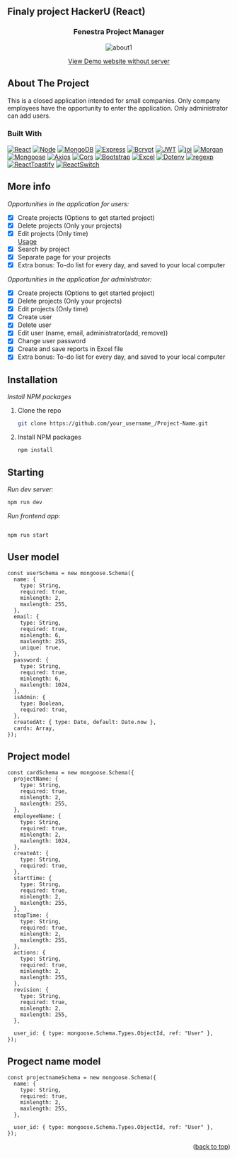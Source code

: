 <a name="readme-top"></a>

## Finaly project HackerU (React)

<div align="center">
  <a href=""https://github.com/alexkuf/reactFinalyProject/assets/111445523/15e6980d-55e5-4587-b10d-7e43965f66f8">
  </a>

  <h3 align="center">Fenestra Project Manager</h3>

![about1](https://github.com/alexkuf/reactFinalyProject/assets/111445523/a4ea90de-1121-4d42-9485-156fd04aa9fe)

<a 
href="https://animated-halva-f26411.netlify.app/">View Demo website without server</a>

</div>
<!-- ABOUT THE PROJECT -->

## About The Project

This is a closed application intended for small companies. Only
company employees have the opportunity to enter the application.
Only administrator can add users.

### Built With

[![React][React.js]][React-url] [![Node][Node.js]][Node-url] [![MongoDB][MongoDB]][MongoDB-url] [![Express][Express.js]][Express-url] [![Bcrypt][Bcrypt.js]][Bcrypt-url] [![JWT][JWT]][JWT-url] [![joi][joi]][joi-url] [![Morgan][Morgan]][Morgan-url]
[![Mongoose][Mongoose.js]][Mongoose-url] [![Axios][Axios]][Axios-url] [![Cors][Cors]][Cors-url] [![Bootstrap][Bootstrap]][Bootstrap-url]
[![Excel][Excel]][Excel-url] [![Dotenv][Dotenv]][Dotenv-url] [![regexp][regexp]][regexp-url] [![ReactToastify][ReactToastify]][ReactToastify-url] [![ReactSwitch][ReactSwitch]][ReactSwitch-url]

<!-- GETTING STARTED -->

## More info

_Opportunities in the application for users:_

- [x] Create projects (Options to get started project)
- [x] Delete projects (Only your projects)
- [x] Edit projects (Only time) <li><a href="#usage">Usage</a><i class="bi bi-pencil-fill"></i></li>
- [x] Search by project
- [x] Separate page for your projects
- [x] Extra bonus: To-do list for every day, and saved to your
      local computer

_Opportunities in the application for administrator:_

- [x] Create projects (Options to get started project)
- [x] Delete projects (Only your projects)
- [x] Edit projects (Only time)
- [x] Create user
- [x] Delete user
- [x] Edit user (name, email, administrator(add, remove))
- [x] Change user password
- [x] Create and save reports in Excel file
- [x] Extra bonus: To-do list for every day, and saved to your
      local computer

## Installation

_Install NPM packages_

1. Clone the repo
   ```sh
   git clone https://github.com/your_username_/Project-Name.git
   ```
2. Install NPM packages
   ```sh
   npm install
   ```

## Starting

_Run dev server:_

```sh
npm run dev
```

_Run frontend app:_

```sh

npm run start
```

## User model

```
const userSchema = new mongoose.Schema({
  name: {
    type: String,
    required: true,
    minlength: 2,
    maxlength: 255,
  },
  email: {
    type: String,
    required: true,
    minlength: 6,
    maxlength: 255,
    unique: true,
  },
  password: {
    type: String,
    required: true,
    minlength: 6,
    maxlength: 1024,
  },
  isAdmin: {
    type: Boolean,
    required: true,
  },
  createdAt: { type: Date, default: Date.now },
  cards: Array,
});
```

## Project model

```
const cardSchema = new mongoose.Schema({
  projectName: {
    type: String,
    required: true,
    minlength: 2,
    maxlength: 255,
  },
  employeeName: {
    type: String,
    required: true,
    minlength: 2,
    maxlength: 1024,
  },
  createAt: {
    type: String,
    required: true,
  },
  startTime: {
    type: String,
    required: true,
    minlength: 2,
    maxlength: 255,
  },
  stopTime: {
    type: String,
    required: true,
    minlength: 2,
    maxlength: 255,
  },
  actions: {
    type: String,
    required: true,
    minlength: 2,
    maxlength: 255,
  },
  revision: {
    type: String,
    required: true,
    minlength: 2,
    maxlength: 255,
  },

  user_id: { type: mongoose.Schema.Types.ObjectId, ref: "User" },
});
```

## Progect name model

```
const projectnameSchema = new mongoose.Schema({
  name: {
    type: String,
    required: true,
    minlength: 2,
    maxlength: 255,
  },

  user_id: { type: mongoose.Schema.Types.ObjectId, ref: "User" },
});

```

<p align="right">(<a href="#readme-top">back to top</a>)</p>

<!-- MARKDOWN LINKS & IMAGES -->
<!-- https://www.markdownguide.org/basic-syntax/#reference-style-links -->

[React.js]: https://img.shields.io/badge/React-20232A?style=for-the-badge&logo=react&logoColor=61DAFB
[React-url]: https://reactjs.org/
[Node.js]: https://img.shields.io/badge/node.js-000000?style=for-the-badge&logo=nextdotjs&logoColor=white
[Node-url]: https://nodejs.org/
[MongoDB]: https://img.shields.io/badge/mongoDB/Atlas-20232A?style=for-the-badge&logo=mongoDB&logoColor=green
[MongoDB-url]: https://www.mongodb.com/
[Express.js]: https://img.shields.io/badge/Express.js-35495E?style=for-the-badge&logo=expressjs&logoColor=4FC08D
[Express-url]: https://expressjs.com/
[Bcrypt.js]: https://img.shields.io/badge/Bcrypt.js-DD0031?style=for-the-badge&logo=bcrypt&logoColor=white
[Bcrypt-url]: https://yepcode.io/
[JWT]: https://img.shields.io/badge/JWT-4A4A55?style=for-the-badge&logo=jwt&logoColor=FF3E00
[JWT-url]: https://jwt.io/
[joi]: https://img.shields.io/badge/joi-FF2D20?style=for-the-badge&logo=joil&logoColor=white
[joi-url]: https://joi.dev/
[Morgan]: https://img.shields.io/badge/Morgan-563D7C?style=for-the-badge&logo=morgan&logoColor=white
[Morgan-url]: https://coralogix.com/
[Mongoose.js]: https://img.shields.io/badge/Mongoose-0769AD?style=for-the-badge&logo=mongoose&logoColor=white
[Mongoose-url]: https://mongoosejs.com/
[Axios]: https://img.shields.io/badge/Axios-8A2BE2?style=for-the-badge&logo=Axios&logoColor=white
[Axios-url]: https://www.npmjs.com/package/axios
[Cors]: https://img.shields.io/badge/Cors-0769AD?style=for-the-badge&logo=cors&logoColor=white
[Cors-url]: https://www.npmjs.com/package/cors
[Bootstrap]: https://img.shields.io/badge/Bootstrap-0769AD?style=for-the-badge&logo=Bootstrap&logoColor=white
[Bootstrap-url]: https://getbootstrap.com/
[Excel]: https://img.shields.io/badge/Excel(xlsx)-44cc11?style=for-the-badge&logo=Excel(xlsx)&logoColor=green
[Excel-url]: https://www.npmjs.com/package/xlsx
[Dotenv]: https://img.shields.io/badge/.env-ecd53f?style=for-the-badge&logo=.env&logoColor=white
[Dotenv-url]: https://www.npmjs.com/package/dotenv
[regexp]: https://img.shields.io/badge/RegExP(.*)-e75223?style=for-the-badge&logo=RegExP(.*)&logoColor=green
[regexp-url]: https://www.npmjs.com/package/regexp
[ReactToastify]: https://img.shields.io/badge/React-(Toastify)-e75223?style=for-the-badge&logo=React-(Toastify)&logoColor=e75223
[ReactToastify-url]: https://www.npmjs.com/package/react-toastify
[ReactSwitch]: https://img.shields.io/badge/React-(switch)-0769AD?style=for-the-badge&logo=React-(switch)&logoColor=0769AD
[ReactSwitch-url]: https://www.npmjs.com/package/react-switch
